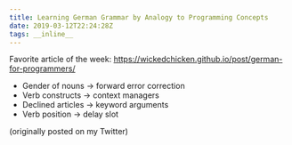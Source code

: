 ```yaml
---
title: Learning German Grammar by Analogy to Programming Concepts
date: 2019-03-12T22:24:28Z
tags: __inline__
---
```


Favorite article of the week: https://wickedchicken.github.io/post/german-for-programmers/

* Gender of nouns -> forward error correction
* Verb constructs -> context managers
* Declined articles -> keyword arguments
* Verb position -> delay slot

(originally posted on my Twitter)

